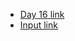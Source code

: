 - [Day 16 link](https://adventofcode.com/2021/day/16)
- [Input link](https://adventofcode.com/2021/day/16/input)
